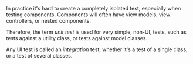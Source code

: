 In practice it's hard to create a completely isolated test, especially when testing
components. Components will often have view models, view controllers, or nested
components. 

Therefore, the term *unit test* is used for very simple, non-UI, tests, such as tests
against a utility class, or tests against model classes.

Any UI test is called an *integration* test, whether it's a test of a single
class, or a test of several classes.